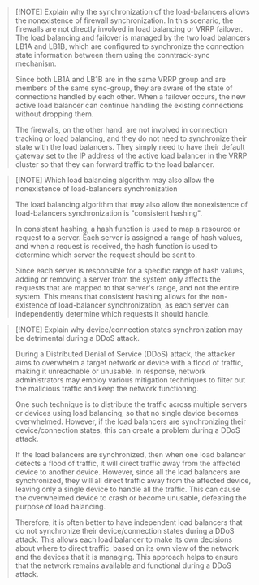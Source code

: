 >[!NOTE] Explain why the synchronization of the load-balancers allows the nonexistence of firewall synchronization.
>In this scenario, the firewalls are not directly involved in load balancing or VRRP failover. The load balancing and failover is managed by the two load balancers LB1A and LB1B, which are configured to synchronize the connection state information between them using the conntrack-sync mechanism.
>
>Since both LB1A and LB1B are in the same VRRP group and are members of the same sync-group, they are aware of the state of connections handled by each other. When a failover occurs, the new active load balancer can continue handling the existing connections without dropping them.
>
>The firewalls, on the other hand, are not involved in connection tracking or load balancing, and they do not need to synchronize their state with the load balancers. They simply need to have their default gateway set to the IP address of the active load balancer in the VRRP cluster so that they can forward traffic to the load balancer.

>[!NOTE] Which load balancing algorithm may also allow the nonexistence of load-balancers synchronization
>
>The load balancing algorithm that may also allow the nonexistence of load-balancers synchronization is "consistent hashing".
>
>In consistent hashing, a hash function is used to map a resource or request to a server. Each server is assigned a range of hash values, and when a request is received, the hash function is used to determine which server the request should be sent to.
>
>Since each server is responsible for a specific range of hash values, adding or removing a server from the system only affects the requests that are mapped to that server's range, and not the entire system. This means that consistent hashing allows for the non-existence of load-balancer synchronization, as each server can independently determine which requests it should handle.

>[!NOTE] Explain why device/connection states synchronization may be detrimental during a DDoS attack.
>
>During a Distributed Denial of Service (DDoS) attack, the attacker aims to overwhelm a target network or device with a flood of traffic, making it unreachable or unusable. In response, network administrators may employ various mitigation techniques to filter out the malicious traffic and keep the network functioning.
>
>One such technique is to distribute the traffic across multiple servers or devices using load balancing, so that no single device becomes overwhelmed. However, if the load balancers are synchronizing their device/connection states, this can create a problem during a DDoS attack.
>
>If the load balancers are synchronized, then when one load balancer detects a flood of traffic, it will direct traffic away from the affected device to another device. However, since all the load balancers are synchronized, they will all direct traffic away from the affected device, leaving only a single device to handle all the traffic. This can cause the overwhelmed device to crash or become unusable, defeating the purpose of load balancing.
>
>Therefore, it is often better to have independent load balancers that do not synchronize their device/connection states during a DDoS attack. This allows each load balancer to make its own decisions about where to direct traffic, based on its own view of the network and the devices that it is managing. This approach helps to ensure that the network remains available and functional during a DDoS attack.